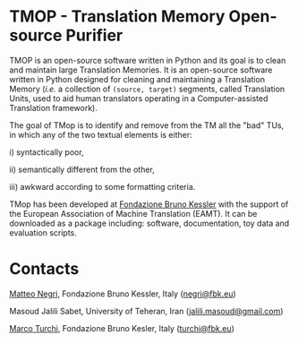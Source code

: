 # TMOP - Translation Memory Open-source Purifier


TMOP is an open-source software written in Python and its goal is to clean and maintain large Translation Memories. It is an open-source software written in Python designed for cleaning and maintaining a Translation Memory (*i.e.* a collection of ``(source, target)`` segments, called Translation Units, used to aid human translators operating in a Computer-assisted Translation framework). 

The goal of TMop is to identify and remove from the TM all the "bad" TUs,  in which any of the two textual elements is either: 

i) syntactically poor, 

ii) semantically different from the other,

iii) awkward according to some formatting criteria. 

TMop has been developed at [Fondazione Bruno Kessler](https://hlt-mt.fbk.eu) with the support of the European Association of Machine Translation (EAMT). It can be downloaded as a package including: software, documentation, toy data and evaluation scripts. 


# Contacts

[Matteo Negri](http://hlt-mt.fbk.eu/people/profile/negri), Fondazione Bruno Kessler, Italy (negri@fbk.eu)

Masoud Jalili Sabet, University of Teheran, Iran (jalili.masoud@gmail.com)

[Marco Turchi](http://hlt-mt.fbk.eu/people/profile/turchi), Fondazione Bruno Kesler, Italy (turchi@fbk.eu)
